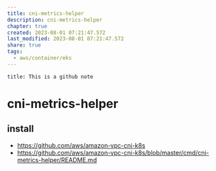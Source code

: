 ```yaml
---
title: cni-metrics-helper
description: cni-metrics-helper
chapter: true
created: 2023-08-01 07:21:47.572
last_modified: 2023-08-01 07:21:47.572
share: true
tags:
  - aws/container/eks
---
```


```ad-attention
title: This is a github note

```

# cni-metrics-helper

## install
- https://github.com/aws/amazon-vpc-cni-k8s
- https://github.com/aws/amazon-vpc-cni-k8s/blob/master/cmd/cni-metrics-helper/README.md




